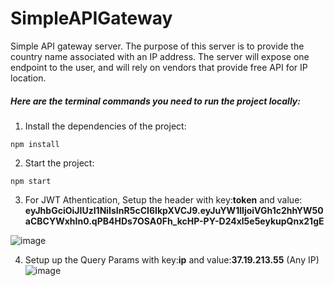 # SimpleAPIGateway
Simple API gateway server. The purpose of this server is to provide the country name associated with an IP address. The server will expose one endpoint to the user, and will rely on vendors that provide free API for IP location.

##### Here are the terminal commands you need to run the project locally:
1) Install the dependencies of the project:
```terminal
npm install
```

2) Start the project:
```terminal
npm start
```

3) For JWT Athentication, Setup the header with key:**token** and value: **eyJhbGciOiJIUzI1NiIsInR5cCI6IkpXVCJ9.eyJuYW1lIjoiVGh1c2hhYW50aCBCYWxhIn0.qPB4HDs7OSA0Fh_kcHP-PY-D24xl5e5eykupQnx21gE**

![image](https://user-images.githubusercontent.com/10079196/219933491-32565880-146d-4201-a75e-9e675e75a40f.png)

4) Setup up the Query Params with key:**ip** and value:**37.19.213.55** (Any IP)
![image](https://user-images.githubusercontent.com/10079196/219933571-233922b5-2519-4790-874e-9cafc3e74f3a.png)

